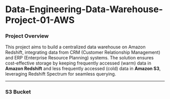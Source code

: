 # Data-Engineering-Data-Warehouse-Project-01-AWS
### **Project Overview**
This project aims to build a centralized data warehouse on Amazon Redshift, integrating data from CRM (Customer Relationship Management) and ERP (Enterprise Resource Planning) systems. The solution ensures cost-effective storage by keeping frequently accessed (warm) data in **Amazon Redshift** and less frequently accessed (cold) data in **Amazon S3**, leveraging Redshift Spectrum for seamless querying.

---

### **S3 Bucket**

